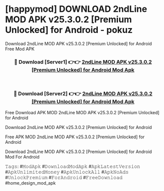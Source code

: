 # [happymod] DOWNLOAD 2ndLine MOD APK v25.3.0.2 [Premium Unlocked] for Android - pokuz
Download 2ndLine MOD APK v25.3.0.2 [Premium Unlocked] for Android Free Mod APK

<div align="center">
<h3>🔴 Download [Server1] 👉👉 <a href="https://apk-comot.site?title=2ndLine_MOD_APK_v25.3.0.2_[Premium_Unlocked]_for_Android">2ndLine MOD APK v25.3.0.2 [Premium Unlocked] for Android Mod Apk</a></h3><br>

<h3>🔴 Download [Server2] 👉👉 <a href="https://apk-comot.site?title=2ndLine_MOD_APK_v25.3.0.2_[Premium_Unlocked]_for_Android">2ndLine MOD APK v25.3.0.2 [Premium Unlocked] for Android Mod Apk</a></h3>
</div>


Free Download APK MOD 2ndLine MOD APK v25.3.0.2 [Premium Unlocked] for Android

Download 2ndLine MOD APK v25.3.0.2 [Premium Unlocked] for Android 

Free APK MOD 2ndLine MOD APK v25.3.0.2 [Premium Unlocked] for Android 

Download 2ndLine MOD APK v25.3.0.2 [Premium Unlocked] for Android Mod For Android

𝚃𝚊𝚐𝚜: #𝙼𝚘𝚍𝙰𝚙𝚔 #𝙳𝚘𝚠𝚗𝚕𝚘𝚊𝚍𝙼𝚘𝚍𝙰𝚙𝚔 #𝙰𝚙𝚔𝙻𝚊𝚝𝚎𝚜𝚝𝚅𝚎𝚛𝚜𝚒𝚘𝚗 #𝙰𝚙𝚔𝚄𝚗𝚕𝚒𝚖𝚒𝚝𝚎𝚍𝙼𝚘𝚗𝚎𝚢 #𝙰𝚙𝚔𝚄𝚗𝚕𝚘𝚌𝚔𝙰𝚕𝚕 #𝙰𝚙𝚔𝙽𝚘𝙰𝚍𝚜 #𝚄𝚗𝚕𝚘𝚌𝚔𝙿𝚛𝚎𝚖𝚒𝚞𝚖 #𝙵𝚘𝚛𝙰𝚗𝚍𝚛𝚘𝚒𝚍 #𝙵𝚛𝚎𝚎𝙳𝚘𝚠𝚗𝚕𝚘𝚊𝚍 #home_design_mod_apk